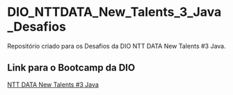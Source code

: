 # DIO_NTTDATA_New_Talents_3_Java_Desafios
Repositório criado para os Desafios da DIO NTT DATA New Talents #3 Java.

## Link para o Bootcamp da DIO
[NTT DATA New Talents #3 Java](https://web.digitalinnovation.one/track/everis-new-talents-3-java?tab=path)
